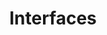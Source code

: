 ---
#Delimiter files are used to separate the list of documentation pages into sections.
title: "Interfaces"
type: delimiter
weight: 25 # Change this weight to change order of sections
sitemapExclude: True
_build:
  publishResources: false
  render: never
partition: cloud 
---